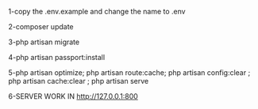 1-copy the .env.example and change the name to .env

2-composer update

3-php artisan migrate

4-php artisan passport:install

5-php artisan optimize; php artisan route:cache; php artisan config:clear ; php artisan cache:clear ; php artisan serve

6-SERVER WORK IN http://127.0.0.1:800

